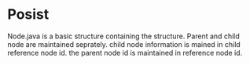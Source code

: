 # Posist
Node.java is a basic structure containing the structure. Parent and child node are maintained seprately. 
child node information is mained in child reference node id. the parent node id is maintained in reference node id.

